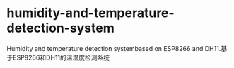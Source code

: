 # humidity-and-temperature-detection-system
Humidity and temperature detection systembased on ESP8266 and DH11.基于ESP8266和DH11的温湿度检测系统
